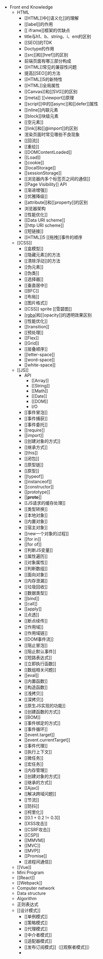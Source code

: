 - Front end Knowledge
	- HTML
	  - [[HTML]]中[[语义化]]的理解
	  - [[label]]的作用
	  - [[ iframe]]框架的优缺点
	  - title与h1、b、string、i、em的区别
	  - [[SEO]]的TDK
	  - Doctype的作用
	  - [[src]]和[[href]]的区别
	  - 前端页面有哪三部分构成
	  - [[HTML]]常见的兼容性问题
	  - 提高[[SEO]]的方法
	  - [[HTML]]5的新特性
	  - [[HTML]]全局属性
	  - [[Canvas]]和[[SVG]]的区别
	  - [[meta]] [[viewport]]原理
	  - [[script]]中的[[async]]和[[defer]]属性
	  - [[inline]]内联元素
	  - [[block]]块级元素
	  - [[空元素]]
	  - [[link]]和[[@import]]的区别
	  - 渲染页面时常见哪些不良现象
	  - [[回流]]
	  - [[重绘]]
	  - [[DOMContentLoaded]]
	  - [[Load]]
	  - [[cookie]]
	  - [[localStorage]]
	  - [[sessionStorage]]
	  - [[浏览器内多个标签页之间的通信]]
	  - [[Page Visibility]] API
	  - [[渐进增强]]
	  - [[优雅降级]]
	  - [[attribute]]和[[property]]的区别
	  - 浏览器架构
	  - [[性能优化]]
	  - [[Data URI scheme]]
	  - [[http URI scheme]]
	  - [[短链接]]
	  - [[HTML]]5 [[拖拽]]事件的顺序
  - [[CSS]]
	  - [[盒模型]]
	  - [[隐藏元素]]的方法
	  - [[清除浮动]]的方法
	  - [[伪元素]]
	  - [[伪类]]
	  - [[选择器]]
	  - [[垂直居中]]
	  - [[BFC]]
	  - [[布局]]
	  - [[图片格式]]
	  - [[CSS]] sprite [[雪碧图]]
	  - [[rgba]]()和[[opacity]]的透明效果区别
	  - [[性能优化]]
	  - [[transition]]
	  - [[预处理]]
	  - [[Flex]]
	  - [[Grid]]
	  - [[层叠顺序]]
	  - [[letter-space]]
	  - [[word-space]]
	  - [[white-space]]
  - [[JS]]
	  -  API
		  - [[Array]]
		  - [[String]]
		  - [[Math]]
		  - [[Date]]
		  - [[DOM]]  
		  - I/O
	  - [[事件冒泡]]
	  - [[事件捕获]]
	  - [[事件委托]]
	  - [[require]]
	  - [[import]]
	  - [[创建对象的方式]]
	  - [[继承方式]]
	  - [[this]]
	  - [[闭包]]
	  - [[原型链]]
	  - [[原型]]
	  - [[typeof]]
	  - [[instanceof]]
	  - [[constructor]]
	  - [[prototype]]
	  - [[__proto__]]
	  - [[JS请求的缓存处理]]
	  - [[类型转换]]
	  - [[本地对象]]
	  - [[内置对象]]
	  - [[宿主对象]]
	  - [[new一个对象的过程]]
	  - [[for in]]
	  - [[for of]]
	  - [[判断JS变量]]
	  - [[属性遍历]]
	  - [[对象属性]]
	  - [[判断数组]]
	  - [[面向对象]]
	  - [[内存泄漏]]
	  - [[垃圾回收]]
	  - [[数据类型]]
	  - [[bind]]
	  - [[call]]
	  - [[apply]]
	  - [[点透]]
	  - [[断点续传]]
	  - [[作用域]]
	  - [[作用域链]]
	  - [[DOM事件流]]
	  - [[阻止冒泡]]
	  - [[阻止默认事件]]
	  - [[短路表达式]]
	  - [[立即执行函数]]
	  - [[数组相关问题]]
	  - [[eval]]
	  - [[内置函数]]
	  - [[构造函数]]
	  - [[浅拷贝]]
	  - [[深拷贝]]
	  - [[原生JS实现的功能]]
	  - [[创建函数的方式]]
	  - [[BOM]]
	  - [[事件绑定的方式]]
	  - [[事件循环]]
	  - [[event.target]]
	  - [[event.currentTarget]]
	  - [[事件代理]]
	  - [[执行上下文]]
	  - [[微任务]]
	  - [[宏任务]]
	  - [[内存管理]]
	  - [[创建对象的方式]]
	  - [[继承的方式]]
	  - [[Ajax]]
	  - [[解决跨域问题]]
	  - [[节流]]
	  - [[防抖]]
	  - [[柯里化]]
	  - [[0.1 + 0.2 != 0.3]]
	  - [[XSS攻击]]
	  - [[CSRF攻击]]
	  - [[CSP]]
	  - [[MMVM]]
	  - [[MVC]]
	  - [[MVP]]
	  - [[Promise]]
	  - [[进程间通信]]
  - [[Vue]]
  - Mini Program
  - [[React]]
  - [[Webpack]]
  - Computer network
  - Data structure
  - Algorithm
  - 正则表达式
  - [[设计模式]]
	  - [[单例模式]]
	  - [[策略模式]]
	  - [[代理模式]]
	  - [[中介者模式]]
	  - [[适配器模式]]
	  - [[发布订阅模式]]（[[观察者模式]]）
	  - 